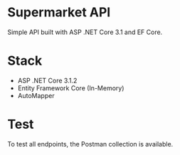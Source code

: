 # Supermarket API
Simple API built with ASP .NET Core 3.1 and EF Core.

# Stack
- ASP .NET Core 3.1.2
- Entity Framework Core (In-Memory)
- AutoMapper

# Test
To test all endpoints, the Postman collection is available.




